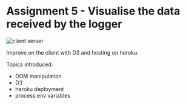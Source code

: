 Assignment 5 - Visualise the data received by the logger
========================================================

![client server](/img/ark_client_server.png)

Improve on the client with D3 and hosting on heroku.

Topics introduced:

* DOM manipulation
* D3
* heroku deployment
* process.env variables